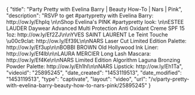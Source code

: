 {
    "title": "Party Pretty with Evelina Barry | Beauty How-To | Nars | Pink",
    "description": "RSVP to get #partypretty with Evelina Barry: http:\/\/ow.ly\/EhpIq \n\nShop Evelina's PINK #partypretty look: \n\nESTEE LAUDER Daywear Advanced Multi Protection Anti Oxidant Creme SPF 15 1oz: http:\/\/ow.ly\/Ef2ZJ\n\nYVES SAINT LAURENT Le Teint Touche \u00c9clat: http:\/\/ow.ly\/Ef39L\n\nNARS Laser Cut Limited Edition Palette: http:\/\/ow.ly\/Ef3up\n\nBOBBI BROWN Old Hollywood Ink Liner: http:\/\/ow.ly\/Ef4lb\n\nLAURA MERCIER Long Lash Mascara: http:\/\/ow.ly\/Ef4Ke\n\nNARS Limited Edition Algorithm Laguna Bronzing Powder Palette: http:\/\/ow.ly\/Eh1hI\n\nNARS Lipstick: http:\/\/ow.ly\/Eh1Ta",
    "videoid": "25895245",
    "date_created": "1453119513",
    "date_modified": "1453119513",
    "type": "captivate",
    "layout": "video",
    "url": "\/v\/party-pretty-with-evelina-barry-beauty-how-to-nars-pink\/25895245"
}